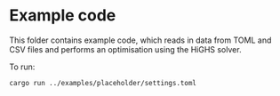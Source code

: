 # Example code

This folder contains example code, which reads in data from TOML and CSV files and performs an
optimisation using the HiGHS solver.

To run:

```sh
cargo run ../examples/placeholder/settings.toml
```
